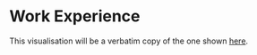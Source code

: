 # Work Experience

This visualisation will be a verbatim copy of the one shown [here](https://survey.stackoverflow.co/2024/work#3-salary-and-experience-by-developer-type).

